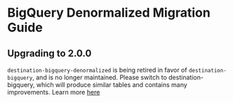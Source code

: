 # BigQuery Denormalized Migration Guide

## Upgrading to 2.0.0

`destination-bigquery-denormalized` is being retired in favor of `destination-bigquery`, and is no longer maintained. Please switch to destination-bigquery, which will produce similar tables and contains many improvements. Learn more [here](https://docs.airbyte.com/release_notes/upgrading_to_destinations_v2/)
